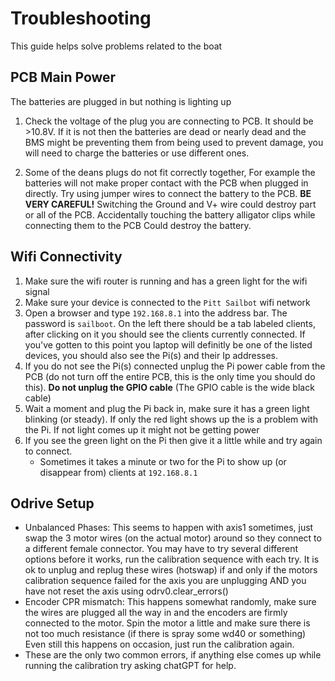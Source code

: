 # Troubleshooting
This guide helps solve problems related to the boat

## PCB Main Power
The batteries are plugged in but nothing is lighting up
1. Check the voltage of the plug you are connecting to PCB. It should be >10.8V. If it is not then the batteries are dead or nearly dead and the BMS might be preventing them from being used to prevent damage, you will need to charge the batteries or use different ones. 

2. Some of the deans plugs do not fit correctly together, For example the batteries will not make proper contact with the PCB when plugged in directly. Try using jumper wires to connect the battery to the PCB. **BE VERY CAREFUL!** Switching the Ground and V+ wire could destroy part or all of the PCB. Accidentally touching the battery alligator clips while connecting them to the PCB Could destroy the battery. 

## Wifi Connectivity
1. Make sure the wifi router is running and has a green light for the wifi signal
2. Make sure your device is connected to the `Pitt Sailbot` wifi network
3. Open a browser and type `192.168.8.1` into the address bar. The password is `sailboot`. On the left there should be a tab labeled clients, after clicking on it you should see the clients currently connected. If you've gotten to this point you laptop will definitly be one of the listed devices, you should also see the Pi(s) and their Ip addresses. 
4. If you do not see the Pi(s) connected unplug the Pi power cable from the PCB (do not turn off the entire PCB, this is the only time you should do this). **Do not unplug the GPIO cable** (The GPIO cable is the wide black cable)
5. Wait a moment and plug the Pi back in, make sure it has a green light blinking (or steady). If only the red light shows up the is a problem with the Pi. If not light comes up it might not be getting power
6. If you see the green light on the Pi then give it a little while and try again to connect. 
    - Sometimes it takes a minute or two for the Pi to show up (or disappear from) clients at `192.168.8.1`


## Odrive Setup
- Unbalanced Phases: This seems to happen with axis1 sometimes, just swap the 3 motor wires (on the actual motor) around so they connect to a different female connector. You may have to try several different options before it works, run the calibration sequence with each try. It is ok to unplug and replug these wires (hotswap) if and only if the motors calibration sequence failed for the axis you are unplugging AND you have not reset the axis using odrv0.clear_errors() 
- Encoder CPR mismatch: This happens somewhat randomly, make sure the wires are plugged all the way in and the encoders are firmly connected to the motor. Spin the motor a little and make sure there is not too much resistance (if there is spray some wd40 or something) Even still this happens on occasion, just run the calibration again. 
- These are the only two common errors, if anything else comes up while running the calibration try asking chatGPT for help. 